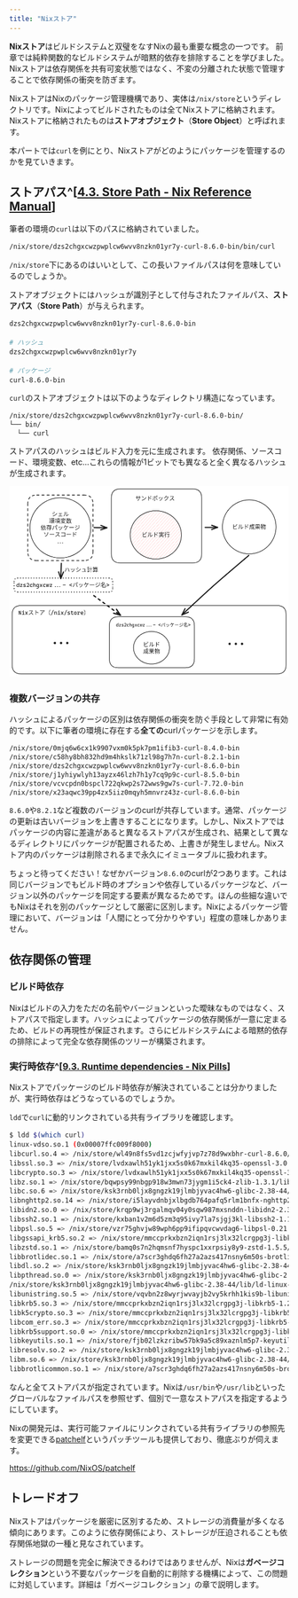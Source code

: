 ```yaml
---
title: "Nixストア"
---
```


**Nixストア**はビルドシステムと双璧をなすNixの最も重要な概念の一つです。
前章では純粋関数的なビルドシステムが暗黙的依存を排除することを学びました。Nixストアは依存関係を共有可変状態ではなく、不変の分離された状態で管理することで依存関係の衝突を防ぎます。

NixストアはNixのパッケージ管理機構であり、実体は`/nix/store`というディレクトリです。Nixによってビルドされたものは全てNixストアに格納されます。Nixストアに格納されたものは**ストアオブジェクト**（**Store Object**）と呼ばれます。

本パートでは`curl`を例にとり、Nixストアがどのようにパッケージを管理するのかを見ていきます。

## ストアパス^[[4.3. Store Path - Nix Reference Manual](https://nixos.org/manual/nix/stable/store/store-path)]

筆者の環境の`curl`は以下のパスに格納されていました。

```bash
/nix/store/dzs2chgxcwzpwplcw6wvv8nzkn01yr7y-curl-8.6.0-bin/bin/curl
```

`/nix/store`下にあるのはいいとして、この長いファイルパスは何を意味しているのでしょうか。

ストアオブジェクトにはハッシュが識別子として付与されたファイルパス、**ストアパス**（**Store Path**）が与えられます。

```bash
dzs2chgxcwzpwplcw6wvv8nzkn01yr7y-curl-8.6.0-bin

# ハッシュ
dzs2chgxcwzpwplcw6wvv8nzkn01yr7y

# パッケージ
curl-8.6.0-bin
```

`curl`のストアオブジェクトは以下のようなディレクトリ構造になっています。

```
/nix/store/dzs2chgxcwzpwplcw6wvv8nzkn01yr7y-curl-8.6.0-bin/
└── bin/
  └── curl
```

ストアパスのハッシュはビルド入力を元に生成されます。
依存関係、ソースコード、環境変数、etc...これらの情報が1ビットでも異なると全く異なるハッシュが生成されます。

![Nixによるビルドとハッシュ計算](/images/nix-introduction/build-and-hash.png)

### 複数バージョンの共存

ハッシュによるパッケージの区別は依存関係の衝突を防ぐ手段として非常に有効的です。以下に筆者の環境に存在する**全ての**curlパッケージを示します。

```
/nix/store/0mjq6w6cx1k9907vxm0k5pk7pm1ifib3-curl-8.4.0-bin
/nix/store/c58hy8bh832hd9m4hkslk71zl98g7h7n-curl-8.2.1-bin
/nix/store/dzs2chgxcwzpwplcw6wvv8nzkn01yr7y-curl-8.6.0-bin
/nix/store/j1yhiywlyh13ayzx46lzh7h1y7cq9p9c-curl-8.5.0-bin
/nix/store/vcvcpdn0bspcl722qkwp2s72wws9gw7s-curl-7.72.0-bin
/nix/store/x23aqwc39pp4zx5iiz0mqyh5mnvrz43z-curl-8.6.0-bin
```

`8.6.0`や`8.2.1`など複数のバージョンのcurlが共存しています。通常、パッケージの更新は古いバージョンを上書きすることになります。しかし、Nixストアではパッケージの内容に差違があると異なるストアパスが生成され、結果として異なるディレクトリにパッケージが配置されるため、上書きが発生しません。Nixストア内のパッケージは削除されるまで永久にイミュータブルに扱われます。

ちょっと待ってください！なぜかバージョン`8.6.0`のcurlが2つあります。これは同じバージョンでもビルド時のオプションや依存しているパッケージなど、バージョン以外のパッケージを同定する要素が異なるためです。ほんの些細な違いでもNixはそれを別のパッケージとして厳密に区別します。Nixによるパッケージ管理において、バージョンは「人間にとって分かりやすい」程度の意味しかありません。

## 依存関係の管理

### ビルド時依存

Nixはビルドの入力をただの名前やバージョンといった曖昧なものではなく、ストアパスで指定します。ハッシュによってパッケージの依存関係が一意に定まるため、ビルドの再現性が保証されます。さらにビルドシステムによる暗黙的依存の排除によって完全な依存関係のツリーが構築されます。

### 実行時依存^[[9.3. Runtime dependencies - Nix Pills](https://nixos.org/guides/nix-pills/automatic-runtime-dependencies)]

Nixストアでパッケージのビルド時依存が解決されていることは分かりましたが、実行時依存はどうなっているのでしょうか。

`ldd`で`curl`に動的リンクされている共有ライブラリを確認します。

```bash
$ ldd $(which curl)
linux-vdso.so.1 (0x00007ffc009f8000)
libcurl.so.4 => /nix/store/wl49n8fs5vd1zcjwfyjvp7z78d9wxbhr-curl-8.6.0/lib/libcurl.so.4 (0x00007fa9a1c35000)
libssl.so.3 => /nix/store/lvdxawlh51yk1jxx5s0k67mxkil4kq35-openssl-3.0.13/lib/libssl.so.3 (0x00007fa9a1b87000)
libcrypto.so.3 => /nix/store/lvdxawlh51yk1jxx5s0k67mxkil4kq35-openssl-3.0.13/lib/libcrypto.so.3 (0x00007fa9a1600000)
libz.so.1 => /nix/store/bqwpsy99nbgp918w3mwn73jygm1i5ck4-zlib-1.3.1/lib/libz.so.1 (0x00007fa9a1b69000)
libc.so.6 => /nix/store/ksk3rnb0ljx8gngzk19jlmbjyvac4hw6-glibc-2.38-44/lib/libc.so.6 (0x00007fa9a1417000)
libnghttp2.so.14 => /nix/store/i5layvdnbjxlbgdb764pafq5rlm1bnfx-nghttp2-1.59.0-lib/lib/libnghttp2.so.14 (0x00007fa9a1b37000)
libidn2.so.0 => /nix/store/krqp9wj3rgalmqv04y0sqw987mxsnddn-libidn2-2.3.7/lib/libidn2.so.0 (0x00007fa9a1b06000)
libssh2.so.1 => /nix/store/kxban1v2m6d5zm3q95ivy7la7sjgj3kl-libssh2-1.11.0/lib/libssh2.so.1 (0x00007fa9a1ac0000)
libpsl.so.5 => /nix/store/vzr75ghvjw89wph6pp9ifipqvcwvdag6-libpsl-0.21.5/lib/libpsl.so.5 (0x00007fa9a1aaa000)
libgssapi_krb5.so.2 => /nix/store/mmccprkxbzn2iqn1rsj3lx32lcrgpg3j-libkrb5-1.21.2/lib/libgssapi_krb5.so.2 (0x00007fa9a13c3000)
libzstd.so.1 => /nix/store/bamq0s7n2hqmsnf7hyspc1xxrpsiy8y9-zstd-1.5.5/lib/libzstd.so.1 (0x00007fa9a12f3000)
libbrotlidec.so.1 => /nix/store/a7scr3ghdq6fh27a2azs417nsny6m50s-brotli-1.1.0-lib/lib/libbrotlidec.so.1 (0x00007fa9a1a9c000)
libdl.so.2 => /nix/store/ksk3rnb0ljx8gngzk19jlmbjyvac4hw6-glibc-2.38-44/lib/libdl.so.2 (0x00007fa9a1a97000)
libpthread.so.0 => /nix/store/ksk3rnb0ljx8gngzk19jlmbjyvac4hw6-glibc-2.38-44/lib/libpthread.so.0 (0x00007fa9a1a90000)
/nix/store/ksk3rnb0ljx8gngzk19jlmbjyvac4hw6-glibc-2.38-44/lib/ld-linux-x86-64.so.2 => /nix/store/cyrrf49i2hm1w7vn2j945ic3rrzgxbqs-glibc-2.38-44/lib64/ld-linux-x86-64.so.2 (0x00007fa9a1cf5000)
libunistring.so.5 => /nix/store/vqvbn2z8wyrjwvayjb2vy5krhh1kis9b-libunistring-1.1/lib/libunistring.so.5 (0x00007fa9a1142000)
libkrb5.so.3 => /nix/store/mmccprkxbzn2iqn1rsj3lx32lcrgpg3j-libkrb5-1.21.2/lib/libkrb5.so.3 (0x00007fa9a106b000)
libk5crypto.so.3 => /nix/store/mmccprkxbzn2iqn1rsj3lx32lcrgpg3j-libkrb5-1.21.2/lib/libk5crypto.so.3 (0x00007fa9a103c000)
libcom_err.so.3 => /nix/store/mmccprkxbzn2iqn1rsj3lx32lcrgpg3j-libkrb5-1.21.2/lib/libcom_err.so.3 (0x00007fa9a1a87000)
libkrb5support.so.0 => /nix/store/mmccprkxbzn2iqn1rsj3lx32lcrgpg3j-libkrb5-1.21.2/lib/libkrb5support.so.0 (0x00007fa9a102e000)
libkeyutils.so.1 => /nix/store/fjb02lzkzribw57bk9a5c89xaznlm5p7-keyutils-1.6.3-lib/lib/libkeyutils.so.1 (0x00007fa9a1a80000)
libresolv.so.2 => /nix/store/ksk3rnb0ljx8gngzk19jlmbjyvac4hw6-glibc-2.38-44/lib/libresolv.so.2 (0x00007fa9a101d000)
libm.so.6 => /nix/store/ksk3rnb0ljx8gngzk19jlmbjyvac4hw6-glibc-2.38-44/lib/libm.so.6 (0x00007fa9a0f3b000)
libbrotlicommon.so.1 => /nix/store/a7scr3ghdq6fh27a2azs417nsny6m50s-brotli-1.1.0-lib/lib/libbrotlicommon.so.1 (0x00007fa9a0f16000)
```

なんと全てストアパスが指定されています。Nixは`/usr/bin`や`/usr/lib`といったグローバルなファイルパスを参照せず、個別で一意なストアパスを指定するようにしています。

Nixの開発元は、実行可能ファイルにリンクされている共有ライブラリの参照先を変更できる[patchelf](https://github.com/NixOS/patchelf)というパッチツールも提供しており、徹底ぶりが伺えます。

https://github.com/NixOS/patchelf

## トレードオフ

Nixストアはパッケージを厳密に区別するため、ストレージの消費量が多くなる傾向にあります。このように依存関係により、ストレージが圧迫されることも依存関係地獄の一種と見なされています。

ストレージの問題を完全に解決できるわけではありませんが、Nixは**ガベージコレクション**という不要なパッケージを自動的に削除する機構によって、この問題に対処しています。詳細は「ガベージコレクション」の章で説明します。
